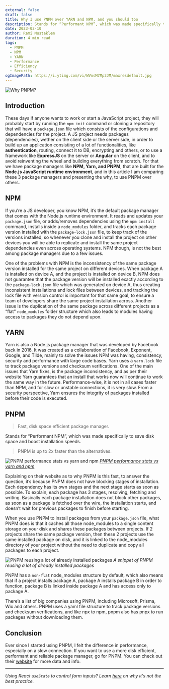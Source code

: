 ```yaml
---
external: false
draft: false
title: Why I use PNPM over YARN and NPM, and you should too
description: Stands for “Performant NPM”, which was made specifically to save disk space and boost installation speeds.
date: 2023-02-10
author: Rami Mustaklem
duration: 4 min read
tags:
  - PNPM
  - NPM
  - YARN
  - Performance
  - Efficiency
  - Security
ogImagePath: https://i.ytimg.com/vi/WVnsM7Mp3JM/maxresdefault.jpg
---
```


![Why PNPM?](https://i.ytimg.com/vi/WVnsM7Mp3JM/maxresdefault.jpg)

## Introduction

These days if anyone wants to work or start a JavaScript project, they will probably start by running the `npm init` command or cloning a repository that will have a `package.json` file which consists of the configurations and dependencies for the project.
A JS project needs packages (dependencies), wether on the client side or the server side, in order to build up an application consisting of a lot of functionalities, like **authentication**, routing, connect it to DB, encrypting and others, or to use a framework like **ExpressJS** on the server or **Angular** on the client, and to avoid reinventing the wheel and building everything from scratch.
For that we have package managers like **NPM, Yarn, and PNPM**, that are built for the **Node.js JavaScript runtime environment**, and in this article I am comparing these 3 package managers and presenting the why, to use PNPM over others.

## NPM

If you’re a JS developer, you know NPM, it’s the default package manager that comes with the Node.js runtime environment. It reads and updates your `package.json` file, or adds/removes dependencies using the `npm install` command, installs inside a `node_modules` folder, and tracks each package version installed with the `package-lock.json` file, to keep track of the versions installed, so whenever you clone and install the project on other devices you will be able to replicate and install the same project dependencies even across operating systems.
NPM though, is not the best among package managers due to a few issues.

One of the problems with NPM is the inconsistency of the same package version installed for the same project on different devices. When package A is installed on device A, and the project is installed on device B, NPM does not guarantee that the package version will be installed exactly according to the `package-lock.json` file which was generated on device A, thus creating inconsistent installations and lock files between devices, and tracking the lock file with version control is important for that same goal, to ensure a team of developers share the same project installation across.
Another issue is the duplication of the same package across different projects as a “flat" `node_modules` folder structure which also leads to modules having access to packages they do not depend upon.

## YARN

Yarn is also a Node.js package manager that was developed by Facebook back in 2016. It was created as a collaboration of Facebook, Exponent, Google, and Tilde, mainly to solve the issues NPM was having, consistency, security and performance with large code bases.
Yarn uses a `yarn.lock` file to track package versions and checksum verifications.
One of the main issues that Yarn fixes, is the package inconsistency, and as per their website Yarn guarantees that an install that works now will continue to work the same way in the future.
Performance-wise, it is not in all cases faster than NPM, and for slow or unstable connections, it is very slow.
From a security perspective, Yarn ensures the integrity of packages installed before their code is executed.

## PNPM

> Fast, disk space efficient package manager.

Stands for “Performant NPM”, which was made specifically to save disk space and boost installation speeds.

> PNPM is up to 2x faster than the alternatives.

![PNPM performance stats vs yarn and npm](/images/blog/pnpm-chart.svg)
*[PNPM performance stats vs yarn and npm](https://pnpm.io/benchmarks#lots-of-files)*

Explaining on their website as to why PNPM is this fast, to answer the question, it’s because PNPM does not have blocking stages of installation. Each dependency has its own stages and the next stage starts as soon as possible. To explain, each package has 3 stages, resolving, fetching and writing. Basically each package installation does not block other packages, as soon as a package is fetched over the wire, the installation starts, and doesn’t wait for previous packages to finish before starting.

When you use PNPM to install packages from your `package.json` file, what PNPM does is that it caches all those node_modules to a single content storage on your disk and shares these packages between projects. If 2 projects share the same package version, then these 2 projects use the same installed package on disk, and it is linked to the node_modules directory of your project without the need to duplicate and copy all packages to each project.

![PNPM reusing a lot of already installed packages](/images/blog/pnpm-installations.png)
*A snippet of PNPM reusing a lot of already installed packages*

PNPM has a `non-flat` node_modules structure by default, which also means that if a project installs package A, package A installs package B in order to function, package B is linked inside package A and has access only to package A.

There’s a list of big companies using PNPM, including Microsoft, Prisma, Wix and others.
PNPM uses a yaml file structure to track package versions and checksum verifications, and like npx to npm, pnpm also has pnpx to run packages without downloading them.

## Conclusion

Ever since I started using PNPM, I felt the difference in performance, especially on a slow connection. If you want to use a more disk efficient, performant and reliable package manager, go for PNPM.
You can check out their [website](https://pnpm.io) for more data and info.

----------------------------------

*Using React `useState` to control form inputs? Learn [here](/blog/stop-using-react-usestate-to-control-inputs) on why it's not the best practice.*
